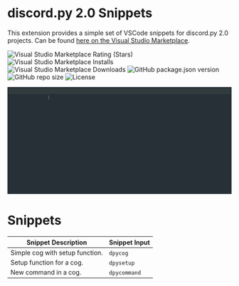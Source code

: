# discord.py 2.0 Snippets

This extension provides a simple set of VSCode snippets for discord.py 2.0 projects. Can be found [here on the Visual Studio Marketplace](https://marketplace.visualstudio.com/items?itemName=JohnnyJTH.discordpy-snippets).

![Visual Studio Marketplace Rating (Stars)](https://img.shields.io/visual-studio-marketplace/stars/JohnnyJTH.discordpy-snippets)
![Visual Studio Marketplace Installs](https://img.shields.io/visual-studio-marketplace/i/JohnnyJTH.discordpy-snippets)
![Visual Studio Marketplace Downloads](https://img.shields.io/visual-studio-marketplace/d/JohnnyJTH.discordpy-snippets)
![GitHub package.json version](https://img.shields.io/github/package-json/v/JohnnyJTH/Discord.py-snippets)
![GitHub repo size](https://img.shields.io/github/repo-size/JohnnyJTH/Discord.py-snippets)
![License](https://img.shields.io/github/license/JohnnyJTH/Discord.py-snippets)

![Extension Showcase](img/showcase.gif)

# Snippets
| **Snippet Description**         | **Snippet Input** |
|---------------------------------|-------------------|
| Simple cog with setup function. | `dpycog`          |
| Setup function for a cog.       | `dpysetup`        |
| New command in a cog.           | `dpycommand`      |